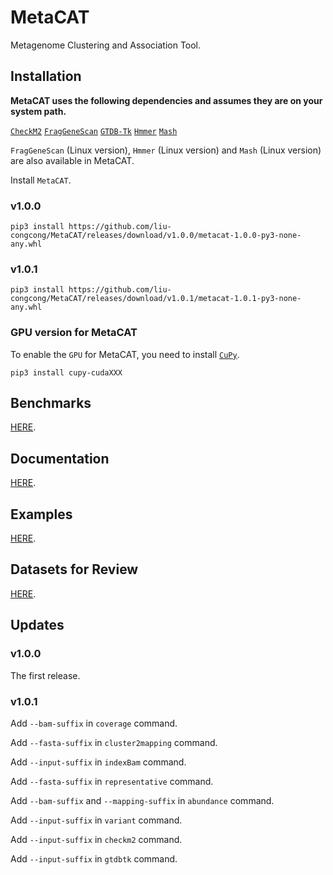 # MetaCAT

Metagenome Clustering and Association Tool.

## Installation

**MetaCAT uses the following dependencies and assumes they are on your system path.**

[`CheckM2`](https://github.com/chklovski/CheckM2)
[`FragGeneScan`](https://sourceforge.net/projects/fraggenescan/)
[`GTDB-Tk`](https://github.com/Ecogenomics/GTDBTk)
[`Hmmer`](http://hmmer.org)
[`Mash`](https://github.com/marbl/Mash)

`FragGeneScan` (Linux version), `Hmmer` (Linux version) and `Mash` (Linux version) are also available in MetaCAT.

Install `MetaCAT`.

### v1.0.0

```TEXT
pip3 install https://github.com/liu-congcong/MetaCAT/releases/download/v1.0.0/metacat-1.0.0-py3-none-any.whl
```

### v1.0.1

```TEXT
pip3 install https://github.com/liu-congcong/MetaCAT/releases/download/v1.0.1/metacat-1.0.1-py3-none-any.whl
```

### GPU version for MetaCAT

To enable the `GPU` for MetaCAT, you need to install [`CuPy`](https://cupy.dev).

```TEXT
pip3 install cupy-cudaXXX
```

## Benchmarks

[HERE](https://github.com/liu-congcong/MetaCAT/tree/main/Benchmarks).

## Documentation

[HERE](https://github.com/liu-congcong/MetaCAT/tree/main/Documentation).

## Examples

[HERE](https://github.com/liu-congcong/MetaCAT/tree/main/Examples).

## Datasets for Review

[HERE](https://github.com/liu-congcong/MetaCAT/tree/main/Datasets).

## Updates

### v1.0.0

The first release.

### v1.0.1

Add `--bam-suffix` in `coverage` command.

Add `--fasta-suffix` in `cluster2mapping` command.

Add `--input-suffix` in `indexBam` command.

Add `--fasta-suffix` in `representative` command.

Add `--bam-suffix` and `--mapping-suffix` in `abundance` command.

Add `--input-suffix` in `variant` command.

Add `--input-suffix` in `checkm2` command.

Add `--input-suffix` in `gtdbtk` command.
